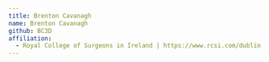 ```yaml
---
title: Brenton Cavanagh
name: Brenton Cavanagh
github: BC3D
affiliation:
  - Royal College of Surgeons in Ireland | https://www.rcsi.com/dublin
---
```

